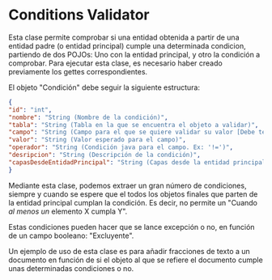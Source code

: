 # **Conditions Validator**

Esta clase permite comprobar si una entidad obtenida a partir de una entidad padre (o entidad principal) cumple una determinada condicion, partiendo de dos POJOs: Uno con la entidad principal, y otro la condición a comprobar. Para ejecutar esta clase, es necesario haber creado previamente los gettes correspondientes.

El objeto "Condición" debe seguir la siguiente estructura:

```json
{
"id": "int",
"nombre": "String (Nombre de la condición)",
"tabla": "String (Tabla en la que se encuentra el objeto a validar)",
"campo": "String (Campo para el que se quiere validar su valor [Debe tener su getter, y estar escrito en CamelCase])",
"valor": "String (Valor esperado para el campo)",
"operador": "String (Condición java para el campo. Ex: '!=')",
"desripcion": "String (Descripción de la condición)",
"capasDesdeEntidadPrincipal": "String (Capas desde la entidad principal, hasta la última entidad a evaluar separadas por comas. Ex: capa1,capa2,capa3...)"
}
```


Mediante esta clase, podemos extraer un gran número de condiciones, siempre y cuando se espere que el todos los objetos finales que parten de la entidad principal cumplan la condición. Es decir, no permite un "Cuando *al menos un* elemento X cumpla Y".

Estas condiciones pueden hacer que se lance excepción o no, en función de un campo booleano: "Excluyente".

Un ejemplo de uso de esta clase es para añadir fracciones de texto a un documento en función de si el objeto al que se refiere el documento cumple unas determinadas condiciones o no.
